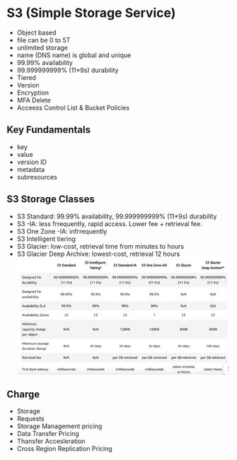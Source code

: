 # S3 (Simple Storage Service)
- Object based
- file can be 0 to 5T
- unlimited storage
- name (DNS name) is global and unique
- 99.99% availability
- 99.999999999% (11*9s) durability
- Tiered
- Version
- Encryption
- MFA Delete
- Acceess Control List & Bucket Policies

## Key Fundamentals
- key
- value
- version ID
- metadata
- subresources

## S3 Storage Classes
- S3 Standard: 99.99% availability, 99.999999999% (11*9s) durability
- S3 -IA: less frrequently, rapid access. Lower fee + retrieval fee.
- S3 One Zone -IA:  infrrequently
- S3 Intelligent tiering
- S3 Glacier: low-cost, retrieval time from minutes to hours
- S3 Glacier Deep Archive: lowest-cost, retrieval 12 hours
![](./s3-comparison.png)


## Charge
- Storage
- Requests
- Storage Management pricing
- Data Transfer Pricing
- Thansfer Accesleration
- Cross Region Replication Pricing








